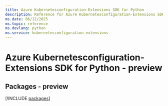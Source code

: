 ```yaml
---
title: Azure Kubernetesconfiguration-Extensions SDK for Python
description: Reference for Azure Kubernetesconfiguration-Extensions SDK for Python
ms.date: 06/12/2025
ms.topic: reference
ms.devlang: python
ms.service: kubernetesconfiguration-extensions
---
```

# Azure Kubernetesconfiguration-Extensions SDK for Python - preview
## Packages - preview
[!INCLUDE [packages](kubernetesconfiguration-extensions-index.md)]